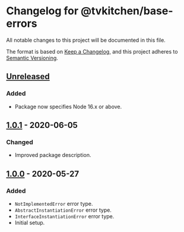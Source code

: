# Changelog for @tvkitchen/base-errors

All notable changes to this project will be documented in this file.

The format is based on [Keep a Changelog](https://keepachangelog.com/en/1.0.0/),
and this project adheres to [Semantic Versioning](https://semver.org/spec/v2.0.0.html).

## [Unreleased]
### Added
- Package now specifies Node 16.x or above.

## [1.0.1] - 2020-06-05

### Changed
- Improved package description.

## [1.0.0] - 2020-05-27

### Added
- `NotImplementedError` error type.
- `AbstractInstantiationError` error type.
- `InterfaceInstantiationError` error type.
- Initial setup.

[Unreleased]: https://github.com/tvkitchen/base/compare/@tvkitchen/base-errors@1.0.1...HEAD
[1.0.1]: https://github.com/tvkitchen/base/compare/@tvkitchen/base-errors@1.0.0...@tvkitchen/base-errors@1.0.1
[1.0.0]: https://github.com/tvkitchen/base/releases/tag/@tvkitchen/base-errors@1.0.0
